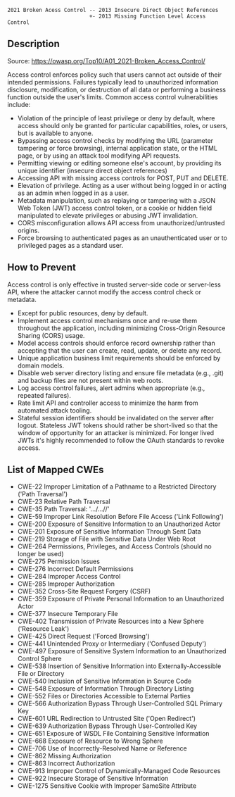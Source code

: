 ```
2021 Broken Acess Control -- 2013 Insecure Direct Object References
                          +- 2013 Missing Function Level Access Control
```

## Description

Source: https://owasp.org/Top10/A01_2021-Broken_Access_Control/

Access control enforces policy such that users cannot act outside of their intended permissions.
Failures typically lead to unauthorized information disclosure, modification, or destruction of all data or performing a business function outside the user's limits.
Common access control vulnerabilities include:

* Violation of the principle of least privilege or deny by default, where access should only be granted for particular capabilities, roles, or users, but is available to anyone.
* Bypassing access control checks by modifying the URL (parameter tampering or force browsing), internal application state, or the HTML page, or by using an attack tool modifying API requests.
* Permitting viewing or editing someone else's account, by providing its unique identifier (insecure direct object references)
* Accessing API with missing access controls for POST, PUT and DELETE.
* Elevation of privilege. Acting as a user without being logged in or acting as an admin when logged in as a user.
* Metadata manipulation, such as replaying or tampering with a JSON Web Token (JWT) access control token, or a cookie or hidden field manipulated to elevate privileges or abusing JWT invalidation.
* CORS misconfiguration allows API access from unauthorized/untrusted origins.
* Force browsing to authenticated pages as an unauthenticated user or to privileged pages as a standard user.

## How to Prevent

Access control is only effective in trusted server-side code or server-less API, where the attacker cannot modify the access control check or metadata.

* Except for public resources, deny by default.
* Implement access control mechanisms once and re-use them throughout the application, including minimizing Cross-Origin Resource Sharing (CORS) usage.
* Model access controls should enforce record ownership rather than accepting that the user can create, read, update, or delete any record.
* Unique application business limit requirements should be enforced by domain models.
* Disable web server directory listing and ensure file metadata (e.g., .git) and backup files are not present within web roots.
* Log access control failures, alert admins when appropriate (e.g., repeated failures).
* Rate limit API and controller access to minimize the harm from automated attack tooling.
* Stateful session identifiers should be invalidated on the server after logout.
  Stateless JWT tokens should rather be short-lived so that the window of opportunity for an attacker is minimized.
  For longer lived JWTs it's highly recommended to follow the OAuth standards to revoke access.

## List of Mapped CWEs

- CWE-22 Improper Limitation of a Pathname to a Restricted Directory ('Path Traversal')
- CWE-23 Relative Path Traversal
- CWE-35 Path Traversal: '.../...//'
- CWE-59 Improper Link Resolution Before File Access ('Link Following')
- CWE-200 Exposure of Sensitive Information to an Unauthorized Actor
- CWE-201 Exposure of Sensitive Information Through Sent Data
- CWE-219 Storage of File with Sensitive Data Under Web Root
- CWE-264 Permissions, Privileges, and Access Controls (should no longer be used)
- CWE-275 Permission Issues
- CWE-276 Incorrect Default Permissions
- CWE-284 Improper Access Control
- CWE-285 Improper Authorization
- CWE-352 Cross-Site Request Forgery (CSRF)
- CWE-359 Exposure of Private Personal Information to an Unauthorized Actor
- CWE-377 Insecure Temporary File
- CWE-402 Transmission of Private Resources into a New Sphere ('Resource Leak')
- CWE-425 Direct Request ('Forced Browsing')
- CWE-441 Unintended Proxy or Intermediary ('Confused Deputy')
- CWE-497 Exposure of Sensitive System Information to an Unauthorized Control Sphere
- CWE-538 Insertion of Sensitive Information into Externally-Accessible File or Directory
- CWE-540 Inclusion of Sensitive Information in Source Code
- CWE-548 Exposure of Information Through Directory Listing
- CWE-552 Files or Directories Accessible to External Parties
- CWE-566 Authorization Bypass Through User-Controlled SQL Primary Key
- CWE-601 URL Redirection to Untrusted Site ('Open Redirect')
- CWE-639 Authorization Bypass Through User-Controlled Key
- CWE-651 Exposure of WSDL File Containing Sensitive Information
- CWE-668 Exposure of Resource to Wrong Sphere
- CWE-706 Use of Incorrectly-Resolved Name or Reference
- CWE-862 Missing Authorization
- CWE-863 Incorrect Authorization
- CWE-913 Improper Control of Dynamically-Managed Code Resources
- CWE-922 Insecure Storage of Sensitive Information
- CWE-1275 Sensitive Cookie with Improper SameSite Attribute
